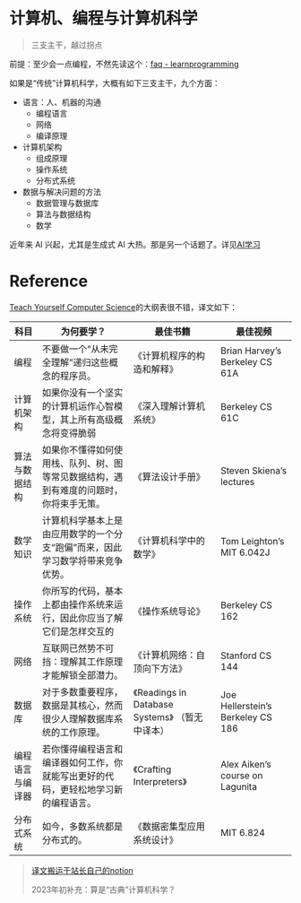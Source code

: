 # 计算机、编程与计算机科学

> 三支主干，越过拐点

前提：至少会一点编程，不然先读这个：[faq - learnprogramming](https://www.reddit.com/r/learnprogramming/wiki/faq/#wiki_getting_started)

如果是“传统”计算机科学，大概有如下三支主干，九个方面：

- 语言：人、机器的沟通
    - 编程语言
    - 网络
    - 编译原理
- 计算机架构
    - 组成原理
    - 操作系统
    - 分布式系统
- 数据与解决问题的方法
    - 数据管理与数据库
    - 算法与数据结构
    - 数学

近年来 AI 兴起，尤其是生成式 AI 大热。那是另一个话题了。详见[AI学习](/AI/#学习)

# Reference

[Teach Yourself Computer Science](https://teachyourselfcs.com/)的大纲表很不错，译文如下：

| 科目       | 为何要学？                                       | 最佳书籍                                   | 最佳视频                              |
|----------|---------------------------------------------|----------------------------------------|-----------------------------------|
| 编程       | 不要做一个“从未完全理解”递归这些概念的程序员。                    | 《计算机程序的构造和解释》                          | Brian Harvey’s Berkeley CS 61A    |
| 计算机架构    | 如果你没有一个坚实的计算机运作心智模型，其上所有高级概念将变得脆弱           | 《深入理解计算机系统》                            | Berkeley CS 61C                   |
| 算法与数据结构  | 如果你不懂得如何使用栈、队列、树、图等常见数据结构，遇到有难度的问题时，你将束手无策。 | 《算法设计手册》                               | Steven Skiena’s lectures          |
| 数学知识     | 计算机科学基本上是由应用数学的一个分支“跑偏”而来，因此学习数学将带来竞争优势。    | 《计算机科学中的数学》                            | Tom Leighton’s MIT 6.042J         |
| 操作系统     | 你所写的代码，基本上都由操作系统来运行，因此你应当了解它们是怎样交互的         | 《操作系统导论》                               | Berkeley CS 162                   |
| 网络       | 互联网已然势不可挡：理解其工作原理才能解锁全部潜力。                  | 《计算机网络：自顶向下方法》                         | Stanford CS 144                   |
| 数据库      | 对于多数重要程序，数据是其核心，然而很少人理解数据库系统的工作原理。          | 《Readings in Database Systems》 （暂无中译本） | Joe Hellerstein’s Berkeley CS 186 |
| 编程语言与编译器 | 若你懂得编程语言和编译器如何工作，你就能写出更好的代码，更轻松地学习新的编程语言。   | 《Crafting Interpreters》                | Alex Aiken’s course on Lagunita   |
| 分布式系统    | 如今，多数系统都是分布式的。                              | 《数据密集型应用系统设计》                          | MIT 6.824                         |

> [译文搬运于站长自己的notion](https://gantrol.notion.site/0316a54b699f4d9f85e1ba2f1a3c1152?v=3fac5c289f6b4b689d2dc2545d7e8cc5)
> 
> 2023年初补充：算是“古典”计算机科学？

